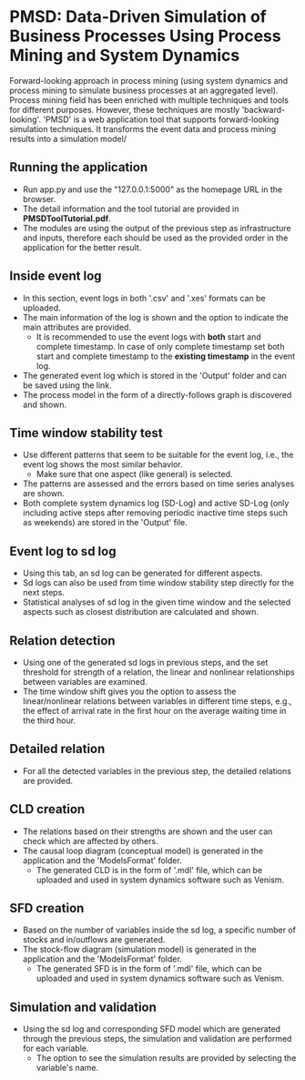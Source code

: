 # PMSD: Data-Driven Simulation of Business Processes Using Process Mining and System Dynamics 
Forward-looking approach in process mining (using system dynamics and process mining to simulate business processes at an aggregated level).
Process mining field has been enriched with multiple techniques and tools for different purposes. However, these techniques are mostly 'backward-looking'. 
'PMSD' is a web application tool that supports forward-looking simulation techniques. It transforms the event data and process mining results into a simulation model/
## Running the application 
- Run app.py and use the "127.0.0.1:5000" as the homepage URL in the browser. 
- The detail information and the tool tutorial are provided in **PMSDToolTutorial.pdf**. 
- The modules are using the output of the previous step as infrastructure and inputs, therefore each should be used as the provided order in the application for the better result.
## Inside event log
- In this section, event logs in both '.csv' and '.xes' formats can be uploaded.
- The main information of the log is shown and the option to indicate the main attributes are provided.
    - It is recommended to use the event logs with **both** start and complete timestamp. In case of only complete timestamp set both start and complete timestamp to the **existing timestamp** in the event log.
- The generated event log which is stored in the 'Output' folder and can be saved using the link. 
- The process model in the form of a directly-follows graph is discovered and shown. 
##  Time window stability test
- Use different patterns that seem to be suitable for the event log, i.e., the event log shows the most similar behavior. 
    -  Make sure that one aspect (like general) is selected. 
- The patterns are assessed and the errors based on time series analyses are shown.
- Both complete system dynamics log (SD-Log) and active SD-Log (only including active steps after removing periodic inactive time steps such as weekends) are stored in the 'Output' file.
## Event log to sd log
- Using this tab, an sd log can be generated for different aspects. 
- Sd logs can also be used from time window stability step directly for the next steps.
- Statistical analyses of sd log in the given time window and the selected aspects such as closest distribution are calculated and shown. 
## Relation detection
- Using one of the generated sd logs in previous steps, and the set threshold for strength of a relation, the linear and nonlinear relationships between variables are examined.
- The time window shift gives you the option to assess the linear/nonlinear relations between variables in different time steps, e.g., the effect of arrival rate in the first hour on the average waiting time in the third hour. 
## Detailed relation
- For all the detected variables in the previous step, the detailed relations are provided. 
## CLD creation 
- The relations based on their strengths are shown and the user can check which are affected by others. 
- The causal loop diagram (conceptual model) is generated in the application and the 'ModelsFormat' folder. 
    - The generated CLD is in the form of '.mdl' file, which can be uploaded and used in system dynamics software such as Venism. 
## SFD creation
- Based on the number of variables inside the sd log, a specific number of stocks and in/outflows are generated. 
-  The stock-flow diagram (simulation model) is generated in the application and the 'ModelsFormat' folder. 
    - The generated SFD is in the form of '.mdl' file, which can be uploaded and used in system dynamics software such as Venism. 
## Simulation and validation 
- Using the sd log and corresponding SFD model which are generated through the previous steps, the simulation and validation are performed for each variable.
    - The option to see the simulation results are provided by selecting the variable's name. 

